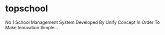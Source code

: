 # topschool
No 1 School Management System Developed By Unify Concept In Order To Make Innovation Simple...
